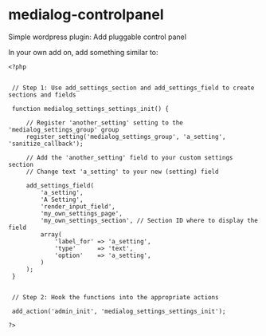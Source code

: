 # medialog-controlpanel
 Simple wordpress plugin: Add pluggable control panel

In your own add on, add something similar to:

    <?php


     // Step 1: Use add_settings_section and add_settings_field to create sections and fields

     function medialog_settings_settings_init() {

         // Register 'another_setting' setting to the 'medialog_settings_group' group
         register_setting('medialog_settings_group', 'a_setting', 'sanitize_callback');

         // Add the 'another_setting' field to your custom settings section
         // Change text 'a_setting' to your new (setting) field

         add_settings_field(
             'a_setting',
             'A Setting',
             'render_input_field',
             'my_own_settings_page',
             'my_own_settings_section', // Section ID where to display the field
             array(
                 'label_for' => 'a_setting',
                 'type'      => 'text',
                 'option'    => 'a_setting',
             )
         );
     }


     // Step 2: Hook the functions into the appropriate actions

     add_action('admin_init', 'medialog_settings_settings_init');

    ?>
